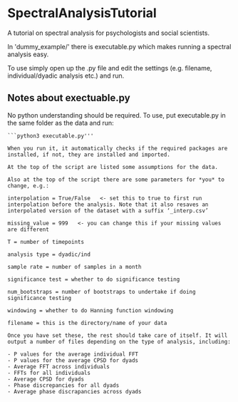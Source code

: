 # SpectralAnalysisTutorial
A tutorial on spectral analysis for psychologists and social scientists.

In 'dummy_example/' there is  executable.py which makes running a spectral analysis easy.

To use simply open up the .py file and edit the settings (e.g. filename, individual/dyadic analysis etc.) and run.


## Notes about exectuable.py

No python understanding should be required. To use, put executable.py in the same folder as the data and run:

```cd /where/data/is/stored/'''
```python3 executable.py'''

When you run it, it automatically checks if the required packages are installed, if not, they are installed and imported.

At the top of the script are listed some assumptions for the data.

Also at the top of the script there are some parameters for *you* to change, e.g.:

interpolation = True/False   <- set this to true to first run interpolation before the analysis. Note that it also resaves an interpolated version of the dataset with a suffix ‘_interp.csv’

missing_value = 999   <- you can change this if your missing values are different

T = number of timepoints

analysis type = dyadic/ind

sample rate = number of samples in a month

significance test = whether to do significance testing

num_bootstraps = number of bootstraps to undertake if doing significance testing

windowing = whether to do Hanning function windowing

filename = this is the directory/name of your data

Once you have set these, the rest should take care of itself. It will output a number of files depending on the type of analysis, including:

- P values for the average individual FFT
- P values for the average CPSD for dyads
- Average FFT across individuals
- FFTs for all individuals
- Average CPSD for dyads
- Phase discrepancies for all dyads
- Average phase discrapancies across dyads


